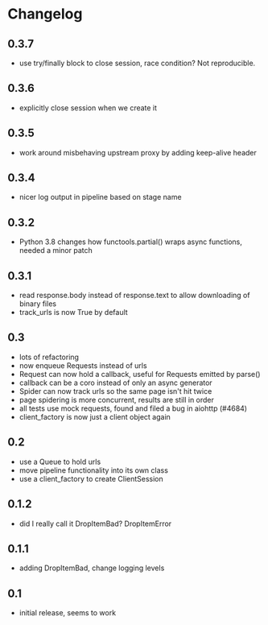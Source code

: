 # Changelog

## 0.3.7

* use try/finally block to close session, race condition? Not reproducible.

## 0.3.6

* explicitly close session when we create it

## 0.3.5

* work around misbehaving upstream proxy by adding keep-alive header

## 0.3.4

* nicer log output in pipeline based on stage name

## 0.3.2

* Python 3.8 changes how functools.partial() wraps async functions, needed
  a minor patch

## 0.3.1

* read response.body instead of response.text to allow downloading of binary files
* track_urls is now True by default

## 0.3

* lots of refactoring
* now enqueue Requests instead of urls
* Request can now hold a callback, useful for Requests emitted by parse()
* callback can be a coro instead of only an async generator
* Spider can now track urls so the same page isn't hit twice
* page spidering is more concurrent, results are still in order
* all tests use mock requests, found and filed a bug in aiohttp (#4684)
* client_factory is now just a client object again

## 0.2

* use a Queue to hold urls
* move pipeline functionality into its own class
* use a client_factory to create ClientSession

## 0.1.2

* did I really call it DropItemBad? DropItemError

## 0.1.1

* adding DropItemBad, change logging levels

## 0.1

* initial release, seems to work
